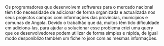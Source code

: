 Os programadores que desenvolvem softwares para o mercado nacional têm tido necessidade de adicionar de forma organizada e actualizada nos seus projectos campos com informações das províncias, municípios e comunas de Angola. 
Devido o trabalhão que dá, muitos têm tido dificuldade em adiciona-las,  para ajudar a solucionar esse problema criei uma query que os desenvolvedores podem utilizar de forma simples e rápida, de igual modo desponiblizo também um ficheiro json com as mesmas informações. 
